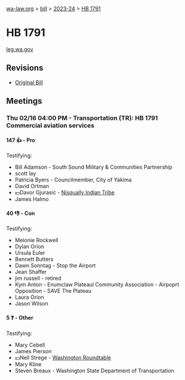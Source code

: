 [wa-law.org](/) > [bill](/bill/) > [2023-24](/bill/2023-24/) > [HB 1791](/bill/2023-24/hb/1791/)

# HB 1791
[leg.wa.gov](https://app.leg.wa.gov/billsummary?BillNumber=1791&Year=2023&Initiative=false)

## Revisions
* [Original Bill](1/)

## Meetings
### Thu 02/16 04:00 PM - Transportation (TR): HB 1791 Commercial aviation services
#### 147 👍 - Pro
Testifying:
* Bill Adamson - South Sound Military & Communities Partnership
* scott lay
* Patricia Byers - Councilmember, City of Yakima
* David Ortman
* 💵Davor Gjurasic - [Nisqually Indian Tribe](/org/nisqually_indian_tribe/)
* James Halmo

#### 40 👎 - Con
Testifying:
* Melonie Rockwell
* Dylan Orion
* Ursula Euler
* Bennett Butters
* Dawn Sonntag - Stop the Airport
* Jean Shaffer
* jim russell - retired
* Kym Anton - Enumclaw Plateaul Community Association - Airpoprt Opposition - SAVE The Plateau
* Laura Orion
* Jason Wilson

#### 5 ❓ - Other
Testifying:
* Mary Cebell
* James Pierson
* 💵Neil Strege - [Washington Roundtable](/org/washington_roundtable/)
* Mary Kline
* Steven Breaux - Washington State Department of Transportation
